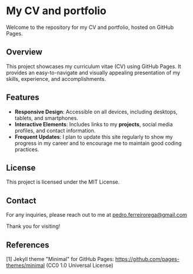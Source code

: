 # My CV and portfolio

Welcome to the repository for my CV and portfolio, hosted on GitHub Pages.

## Overview

This project showcases my  curriculum vitae (CV) using GitHub Pages. It provides an easy-to-navigate and visually appealing presentation of my skills, experience, and accomplishments.

## Features

- **Responsive Design**: Accessible on all devices, including desktops, tablets, and smartphones.
- **Interactive Elements**: Includes links to my **projects**, social media profiles, and contact information.
- **Frequent Updates**:  I plan to update this site regularly to show my progress in my career and to encourage me to maintain good coding practices.


## License

This project is licensed under the MIT License.

## Contact

For any inquiries, please reach out to me at [pedro.ferreirorega@gmail.com](mailto:pedro.ferreirorega@gmail.com)

Thank you for visiting!

## References

[1] Jekyll theme "Minimal" for GitHub Pages: https://github.com/pages-themes/minimal (CC0 1.0 Universal License)
